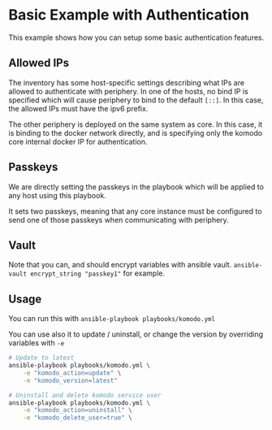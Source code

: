 # Basic Example with Authentication

This example shows how you can setup some basic authentication features.

## Allowed IPs

The inventory has some host-specific settings describing what IPs are allowed
to authenticate with periphery. In one of the hosts, no bind IP
is specified which will cause periphery to bind to the default
`[::]`. In this case, the allowed IPs must have the ipv6 prefix.

The other periphery is deployed on the same system as core.
In this case, it is binding to the docker network directly,
and is specifying only the komodo core internal docker IP
for authentication.

## Passkeys

We are directly setting the passkeys in the playbook which will
be applied to any host using this playbook.

It sets two passkeys, meaning that any core instance must be
configured to send one of those passkeys when communicating
with periphery.

## Vault

Note that you can, and should encrypt variables with ansible vault.
`ansible-vault encrypt_string "passkey1"` for example.

## Usage

You can run this with `ansible-playbook playbooks/komodo.yml`

You can use also it to update / uninstall, or change the version by
overriding variables with `-e`

```sh
# Update to latest
ansible-playbook playbooks/komodo.yml \
    -e "komodo_action=update" \
    -e "komodo_version=latest" 

# Uninstall and delete komodo service user
ansible-playbook playbooks/komodo.yml \
    -e "komodo_action=uninstall" \
    -e "komodo_delete_user=true" \
```

